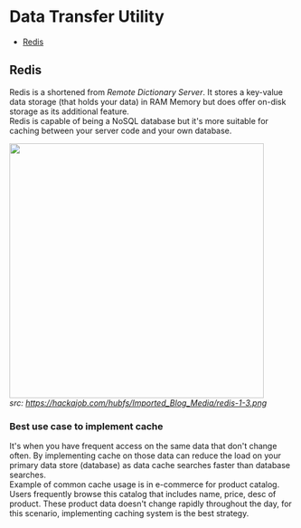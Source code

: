 # Data Transfer Utility
- [Redis](#redis)

## Redis
Redis is a shortened from *Remote Dictionary Server*. It stores a key-value data storage (that holds your data) in RAM Memory but does offer on-disk storage as its additional feature. <br>
Redis is capable of being a NoSQL database but it's more suitable for caching between your server code and your own database. <br>

<img src="https://hackajob.com/hubfs/Imported_Blog_Media/redis-1-3.png" width=450/><br>
*src: https://hackajob.com/hubfs/Imported_Blog_Media/redis-1-3.png*

### Best use case to implement cache
It's when you have frequent access on the same data that don't change often. By implementing cache on those data can reduce the load on your primary data store (database) as data cache searches faster than database searches.<br>
Example of common cache usage is in e-commerce for product catalog. Users frequently browse this catalog that includes name, price, desc of product. These product data doesn't change rapidly throughout the day, for this scenario, implementing caching system is the best strategy.
